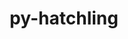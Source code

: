 ---
title: "py-hatchling"
layout: cache
categories: [package, develop-2023-06-11]
meta: {"versions": ["1.17.0"], "compilers": ["gcc@=11.1.0", "gcc@=11.3.0", "gcc@=7.3.1", "gcc@=7.5.0"], "oss": ["amzn2", "ubuntu18.04", "ubuntu20.04", "ubuntu22.04"], "platforms": ["linux"], "targets": ["aarch64", "neoverse_n1", "ppc64le", "x86_64_v3"], "stacks": ["aws-isc", "aws-isc-aarch64", "data-vis-sdk", "e4s", "e4s-power", "ml-linux-x86_64-cpu", "ml-linux-x86_64-cuda", "ml-linux-x86_64-rocm", "radiuss", "root"], "num_specs": 15, "num_specs_by_stack": {"root": 15, "e4s": 4, "e4s-power": 3, "aws-isc-aarch64": 2, "ml-linux-x86_64-cuda": 1, "ml-linux-x86_64-rocm": 1, "ml-linux-x86_64-cpu": 1, "data-vis-sdk": 2, "radiuss": 2, "aws-isc": 1}}
spec_details: [{"hash": "k4rb5vqe2nj4qtf7kx6cn3o2of76wup4", "compiler": "gcc@=11.1.0", "versions": ["1.17.0"], "os": "ubuntu20.04", "platform": "linux", "target": "x86_64_v3", "variants": ["build_system=python_pip"], "stacks": ["root", "e4s"], "size": "-", "tarball": "https://binaries.spack.io/releases/develop-2023-06-11/build_cache/linux-ubuntu20.04-x86_64_v3/gcc-11.1.0/py-hatchling-1.17.0/linux-ubuntu20.04-x86_64_v3-gcc-11.1.0-py-hatchling-1.17.0-k4rb5vqe2nj4qtf7kx6cn3o2of76wup4.spack"}, {"hash": "px7ubqv5ptt4h6k35ejewzul5ab63pwl", "compiler": "gcc@=11.1.0", "versions": ["1.17.0"], "os": "ubuntu20.04", "platform": "linux", "target": "ppc64le", "variants": ["build_system=python_pip"], "stacks": ["root", "e4s-power"], "size": "-", "tarball": "https://binaries.spack.io/releases/develop-2023-06-11/build_cache/linux-ubuntu20.04-ppc64le/gcc-11.1.0/py-hatchling-1.17.0/linux-ubuntu20.04-ppc64le-gcc-11.1.0-py-hatchling-1.17.0-px7ubqv5ptt4h6k35ejewzul5ab63pwl.spack"}, {"hash": "ze5ekvggrmcayeaqvjfbiazrq2y3wzhr", "compiler": "gcc@=7.3.1", "versions": ["1.17.0"], "os": "amzn2", "platform": "linux", "target": "aarch64", "variants": ["build_system=python_pip"], "stacks": ["aws-isc-aarch64", "root"], "size": "-", "tarball": "https://binaries.spack.io/releases/develop-2023-06-11/build_cache/linux-amzn2-aarch64/gcc-7.3.1/py-hatchling-1.17.0/linux-amzn2-aarch64-gcc-7.3.1-py-hatchling-1.17.0-ze5ekvggrmcayeaqvjfbiazrq2y3wzhr.spack"}, {"hash": "dparait72oykrkzvebalz5wfvvqr6khn", "compiler": "gcc@=11.1.0", "versions": ["1.17.0"], "os": "ubuntu20.04", "platform": "linux", "target": "ppc64le", "variants": ["build_system=python_pip"], "stacks": ["root", "e4s-power"], "size": "-", "tarball": "https://binaries.spack.io/releases/develop-2023-06-11/build_cache/linux-ubuntu20.04-ppc64le/gcc-11.1.0/py-hatchling-1.17.0/linux-ubuntu20.04-ppc64le-gcc-11.1.0-py-hatchling-1.17.0-dparait72oykrkzvebalz5wfvvqr6khn.spack"}, {"hash": "ps3gmt4rsq2qff2it63klforxnpgkseq", "compiler": "gcc@=11.3.0", "versions": ["1.17.0"], "os": "ubuntu22.04", "platform": "linux", "target": "x86_64_v3", "variants": ["build_system=python_pip"], "stacks": ["ml-linux-x86_64-cuda", "root", "ml-linux-x86_64-rocm", "ml-linux-x86_64-cpu"], "size": "-", "tarball": "https://binaries.spack.io/releases/develop-2023-06-11/build_cache/linux-ubuntu22.04-x86_64_v3/gcc-11.3.0/py-hatchling-1.17.0/linux-ubuntu22.04-x86_64_v3-gcc-11.3.0-py-hatchling-1.17.0-ps3gmt4rsq2qff2it63klforxnpgkseq.spack"}, {"hash": "5ctuu5z2api5yvmsfubdncun2waye4kx", "compiler": "gcc@=11.1.0", "versions": ["1.17.0"], "os": "ubuntu20.04", "platform": "linux", "target": "x86_64_v3", "variants": ["build_system=python_pip"], "stacks": ["root", "e4s"], "size": "-", "tarball": "https://binaries.spack.io/releases/develop-2023-06-11/build_cache/linux-ubuntu20.04-x86_64_v3/gcc-11.1.0/py-hatchling-1.17.0/linux-ubuntu20.04-x86_64_v3-gcc-11.1.0-py-hatchling-1.17.0-5ctuu5z2api5yvmsfubdncun2waye4kx.spack"}, {"hash": "5hww6zftvozxn2na2krd2ou6svathfka", "compiler": "gcc@=11.1.0", "versions": ["1.17.0"], "os": "ubuntu20.04", "platform": "linux", "target": "x86_64_v3", "variants": ["build_system=python_pip"], "stacks": ["root", "e4s"], "size": "-", "tarball": "https://binaries.spack.io/releases/develop-2023-06-11/build_cache/linux-ubuntu20.04-x86_64_v3/gcc-11.1.0/py-hatchling-1.17.0/linux-ubuntu20.04-x86_64_v3-gcc-11.1.0-py-hatchling-1.17.0-5hww6zftvozxn2na2krd2ou6svathfka.spack"}, {"hash": "mjhbyrxympv7t3twmrtui7ggdnfef6rc", "compiler": "gcc@=11.1.0", "versions": ["1.17.0"], "os": "ubuntu20.04", "platform": "linux", "target": "x86_64_v3", "variants": ["build_system=python_pip"], "stacks": ["root", "data-vis-sdk"], "size": "-", "tarball": "https://binaries.spack.io/releases/develop-2023-06-11/build_cache/linux-ubuntu20.04-x86_64_v3/gcc-11.1.0/py-hatchling-1.17.0/linux-ubuntu20.04-x86_64_v3-gcc-11.1.0-py-hatchling-1.17.0-mjhbyrxympv7t3twmrtui7ggdnfef6rc.spack"}, {"hash": "ovpi6qagchmjc7mcdeps27hur632vfud", "compiler": "gcc@=11.1.0", "versions": ["1.17.0"], "os": "ubuntu20.04", "platform": "linux", "target": "ppc64le", "variants": ["build_system=python_pip"], "stacks": ["root", "e4s-power"], "size": "-", "tarball": "https://binaries.spack.io/releases/develop-2023-06-11/build_cache/linux-ubuntu20.04-ppc64le/gcc-11.1.0/py-hatchling-1.17.0/linux-ubuntu20.04-ppc64le-gcc-11.1.0-py-hatchling-1.17.0-ovpi6qagchmjc7mcdeps27hur632vfud.spack"}, {"hash": "oerwuxyixz4s6n5xynhhkxjgewhm76h3", "compiler": "gcc@=11.1.0", "versions": ["1.17.0"], "os": "ubuntu20.04", "platform": "linux", "target": "x86_64_v3", "variants": ["build_system=python_pip"], "stacks": ["root", "data-vis-sdk"], "size": "-", "tarball": "https://binaries.spack.io/releases/develop-2023-06-11/build_cache/linux-ubuntu20.04-x86_64_v3/gcc-11.1.0/py-hatchling-1.17.0/linux-ubuntu20.04-x86_64_v3-gcc-11.1.0-py-hatchling-1.17.0-oerwuxyixz4s6n5xynhhkxjgewhm76h3.spack"}, {"hash": "gypgud26w7pyqcwofpasxd77epw76cyj", "compiler": "gcc@=7.5.0", "versions": ["1.17.0"], "os": "ubuntu18.04", "platform": "linux", "target": "x86_64_v3", "variants": ["build_system=python_pip"], "stacks": ["radiuss", "root"], "size": "-", "tarball": "https://binaries.spack.io/releases/develop-2023-06-11/build_cache/linux-ubuntu18.04-x86_64_v3/gcc-7.5.0/py-hatchling-1.17.0/linux-ubuntu18.04-x86_64_v3-gcc-7.5.0-py-hatchling-1.17.0-gypgud26w7pyqcwofpasxd77epw76cyj.spack"}, {"hash": "xaj4l2tdoogidr4madebvrwzodtgu5m2", "compiler": "gcc@=11.1.0", "versions": ["1.17.0"], "os": "ubuntu20.04", "platform": "linux", "target": "x86_64_v3", "variants": ["build_system=python_pip"], "stacks": ["root", "e4s"], "size": "-", "tarball": "https://binaries.spack.io/releases/develop-2023-06-11/build_cache/linux-ubuntu20.04-x86_64_v3/gcc-11.1.0/py-hatchling-1.17.0/linux-ubuntu20.04-x86_64_v3-gcc-11.1.0-py-hatchling-1.17.0-xaj4l2tdoogidr4madebvrwzodtgu5m2.spack"}, {"hash": "i252qj2xi776mvrfpnycusownycxuxr4", "compiler": "gcc@=7.3.1", "versions": ["1.17.0"], "os": "amzn2", "platform": "linux", "target": "x86_64_v3", "variants": ["build_system=python_pip"], "stacks": ["root", "aws-isc"], "size": "-", "tarball": "https://binaries.spack.io/releases/develop-2023-06-11/build_cache/linux-amzn2-x86_64_v3/gcc-7.3.1/py-hatchling-1.17.0/linux-amzn2-x86_64_v3-gcc-7.3.1-py-hatchling-1.17.0-i252qj2xi776mvrfpnycusownycxuxr4.spack"}, {"hash": "vq2lwo2qbj3cekpphlq6a2p5cokhdbnc", "compiler": "gcc@=7.3.1", "versions": ["1.17.0"], "os": "amzn2", "platform": "linux", "target": "neoverse_n1", "variants": ["build_system=python_pip"], "stacks": ["aws-isc-aarch64", "root"], "size": "-", "tarball": "https://binaries.spack.io/releases/develop-2023-06-11/build_cache/linux-amzn2-neoverse_n1/gcc-7.3.1/py-hatchling-1.17.0/linux-amzn2-neoverse_n1-gcc-7.3.1-py-hatchling-1.17.0-vq2lwo2qbj3cekpphlq6a2p5cokhdbnc.spack"}, {"hash": "fjue7gg7yzdzklmxbcbehmdb7kxckevh", "compiler": "gcc@=7.5.0", "versions": ["1.17.0"], "os": "ubuntu18.04", "platform": "linux", "target": "x86_64_v3", "variants": ["build_system=python_pip"], "stacks": ["radiuss", "root"], "size": "-", "tarball": "https://binaries.spack.io/releases/develop-2023-06-11/build_cache/linux-ubuntu18.04-x86_64_v3/gcc-7.5.0/py-hatchling-1.17.0/linux-ubuntu18.04-x86_64_v3-gcc-7.5.0-py-hatchling-1.17.0-fjue7gg7yzdzklmxbcbehmdb7kxckevh.spack"}]
---